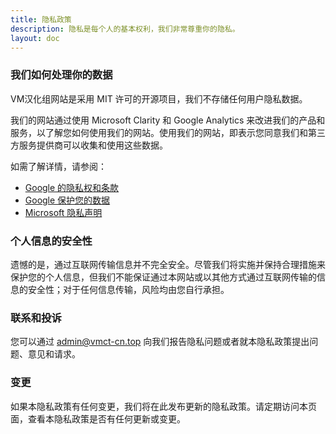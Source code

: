 ```yaml
---
title: 隐私政策
description: 隐私是每个人的基本权利，我们非常尊重你的隐私。
layout: doc
---
```


### 我们如何处理你的数据

VM汉化组网站是采用 MIT 许可的开源项目，我们不存储任何用户隐私数据。

我们的网站通过使用 Microsoft Clarity 和 Google Analytics 来改进我们的产品和服务，以了解您如何使用我们的网站。使用我们的网站，即表示您同意我们和第三方服务提供商可以收集和使用这些数据。

如需了解详情，请参阅：

- [Google 的隐私权和条款](https://www.google.com/policies/privacy/partners/)
- [Google 保护您的数据](https://support.google.com/analytics/answer/6004245)
- [Microsoft 隐私声明](https://privacy.microsoft.com/privacystatement)

### 个人信息的安全性

遗憾的是，通过互联网传输信息并不完全安全。尽管我们将实施并保持合理措施来保护您的个人信息，但我们不能保证通过本网站或以其他方式通过互联网传输的信息的安全性；对于任何信息传输，风险均由您自行承担。

### 联系和投诉

您可以通过 [admin@vmct-cn.top](mailto:admin@vmct-cn.top) 向我们报告隐私问题或者就本隐私政策提出问题、意见和请求。

### 变更

如果本隐私政策有任何变更，我们将在此发布更新的隐私政策。请定期访问本页面，查看本隐私政策是否有任何更新或变更。
